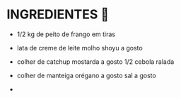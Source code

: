 # INGREDIENTES :chicken:

- 1/2 kg de peito de frango em tiras 

- lata de creme de leite molho shoyu a gosto

- colher de catchup mostarda a gosto 1/2 cebola ralada

- colher de manteiga orégano a gosto sal a gosto
- 





